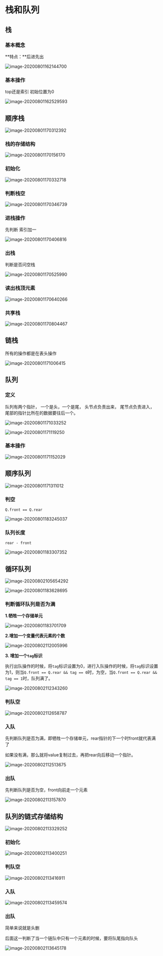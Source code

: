# 栈和队列

## 栈

### 基本概念

**特点：**后进先出

![image-20200801162144700](C:\Users\20924\AppData\Roaming\Typora\typora-user-images\image-20200801162144700.png)





### 基本操作

top还是索引 初始位置为0



![image-20200801162529593](C:\Users\20924\AppData\Roaming\Typora\typora-user-images\image-20200801162529593.png)



## 顺序栈

![image-20200801170312392](C:\Users\20924\AppData\Roaming\Typora\typora-user-images\image-20200801170312392.png)



### 栈的存储结构

![image-20200801170156170](C:\Users\20924\AppData\Roaming\Typora\typora-user-images\image-20200801170156170.png)

### 初始化

![image-20200801170332718](C:\Users\20924\AppData\Roaming\Typora\typora-user-images\image-20200801170332718.png)

### 判断栈空

![image-20200801170346739](C:\Users\20924\AppData\Roaming\Typora\typora-user-images\image-20200801170346739.png)



### 进栈操作

先判断 索引加一

![image-20200801170406816](C:\Users\20924\AppData\Roaming\Typora\typora-user-images\image-20200801170406816.png)

### 出栈

判断是否问空栈

![image-20200801170525990](C:\Users\20924\AppData\Roaming\Typora\typora-user-images\image-20200801170525990.png)



### 读出栈顶元素

![image-20200801170640266](C:\Users\20924\AppData\Roaming\Typora\typora-user-images\image-20200801170640266.png)

### 共享栈

![image-20200801170804467](C:\Users\20924\AppData\Roaming\Typora\typora-user-images\image-20200801170804467.png)

## 链栈

所有的操作都是在表头操作

![image-20200801171006415](C:\Users\20924\AppData\Roaming\Typora\typora-user-images\image-20200801171006415.png)





## 队列

### 定义

队列有两个指针， 一个是头，一个是尾， 头节点负责出来， 尾节点负责进入， 尾部的指针比所在的数据要往后一个。

![image-20200801171033252](C:\Users\20924\AppData\Roaming\Typora\typora-user-images\image-20200801171033252.png)

![image-20200801171119250](C:\Users\20924\AppData\Roaming\Typora\typora-user-images\image-20200801171119250.png)

### 基本操作

![image-20200801171152029](C:\Users\20924\AppData\Roaming\Typora\typora-user-images\image-20200801171152029.png)

## 顺序队列



![image-20200801171311012](C:\Users\20924\AppData\Roaming\Typora\typora-user-images\image-20200801171311012.png)

### 判空

`Q.front == Q.rear`

![image-20200801183245037](C:\Users\20924\AppData\Roaming\Typora\typora-user-images\image-20200801183245037.png)

### 队列长度

`rear - front`

![image-20200801183307352](C:\Users\20924\AppData\Roaming\Typora\typora-user-images\image-20200801183307352.png)

## 循环队列

![image-20200802105654292](C:\Users\20924\AppData\Roaming\Typora\typora-user-images\image-20200802105654292.png)



 

![image-20200801183628695](C:\Users\20924\AppData\Roaming\Typora\typora-user-images\image-20200801183628695.png)

### 判断循环队列是否为满

**1.牺牲一个存储单元**

![image-20200801183701709](C:\Users\20924\AppData\Roaming\Typora\typora-user-images\image-20200801183701709.png)

**2.增加一个变量代表元素的个数**

![image-20200802112005996](C:\Users\20924\AppData\Roaming\Typora\typora-user-images\image-20200802112005996.png)

**3. 增加一个`tag`标识**

执行出队操作的时候，将`tag`标识设置为0，进行入队操作的时候，将`tag`标识设置为1，则当`Q.front == Q.rear && tag == 0`时，为空，当`Q.front == Q.rear && tag == 1`时，队列满了。

![image-20200802112343260](C:\Users\20924\AppData\Roaming\Typora\typora-user-images\image-20200802112343260.png)

### 判队空

![image-20200802112658787](C:\Users\20924\AppData\Roaming\Typora\typora-user-images\image-20200802112658787.png)



### 入队

先判断队列是否为满，即牺牲一个存储单元，rear指针的下一个时front就代表满了

如果没有满，那么就将value复制过去，再把rear向后移动一个指针。

![image-20200802112513675](C:\Users\20924\AppData\Roaming\Typora\typora-user-images\image-20200802112513675.png)



### 出队

先判断队列是否为空，front向前走一个元素

![image-20200802113157870](C:\Users\20924\AppData\Roaming\Typora\typora-user-images\image-20200802113157870.png)



## 队列的链式存储结构

![image-20200802113329252](C:\Users\20924\AppData\Roaming\Typora\typora-user-images\image-20200802113329252.png)

### 初始化

![image-20200802113400251](C:\Users\20924\AppData\Roaming\Typora\typora-user-images\image-20200802113400251.png)

### 判队空

![image-20200802113416911](C:\Users\20924\AppData\Roaming\Typora\typora-user-images\image-20200802113416911.png)

### 入队

![image-20200802113459574](C:\Users\20924\AppData\Roaming\Typora\typora-user-images\image-20200802113459574.png)



### 出队

简单来说就是头删

后面这一判断了当一个链队中只有一个元素的时候，要将队尾指向队头



![image-20200802113645178](C:\Users\20924\AppData\Roaming\Typora\typora-user-images\image-20200802113645178.png)

